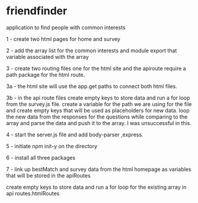 # friendfinder
application to find people with common interests

1 - create  two html pages for home and survey

2 - add the array list for the common interests and module export that variable associated with the array

3 - create two routing files one for the html site and the apiroute
require a path package for the html route.

3a - the html site will use the app.get paths to connect both html files.

3b - in the api route files create empty keys to store data and run a for loop from the survey.js file. create a variable for the path we are using for the file and create
empty keys that will be used as placeholders for new data. loop the new data from the
responses for the questions while comparing to the array and parse the data and push it to the array. I was unsuccessful in this.


4 - start the server.js file and add body-parser ,express.


5 - initiate npm init-y on the directory

6 - install all three packages

7 - link up bestMatch and survey data from the html homepage as variables that
will be stored in the apiRoutes

 create empty keys to store data and run a for loop for the existing array in api routes.htmlRoutes
